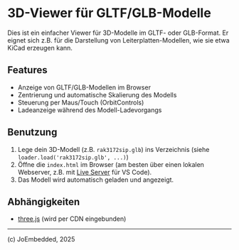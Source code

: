 # 3D-Viewer für GLTF/GLB-Modelle

Dies ist ein einfacher Viewer für 3D-Modelle im GLTF- oder GLB-Format.
Er eignet sich z.B. für die Darstellung von Leiterplatten-Modellen, wie sie etwa KiCad erzeugen kann.

## Features
- Anzeige von GLTF/GLB-Modellen im Browser
- Zentrierung und automatische Skalierung des Modells
- Steuerung per Maus/Touch (OrbitControls)
- Ladeanzeige während des Modell-Ladevorgangs

## Benutzung
1. Lege dein 3D-Modell (z.B. `rak3172sip.glb`) ins Verzeichnis (siehe `loader.load('rak3172sip.glb', ...)`)
2. Öffne die `index.html` im Browser (am besten über einen lokalen Webserver, z.B. mit [Live Server](https://marketplace.visualstudio.com/items?itemName=ritwickdey.LiveServer) für VS Code).
3. Das Modell wird automatisch geladen und angezeigt.

## Abhängigkeiten
- [three.js](https://threejs.org/) (wird per CDN eingebunden)

---
(c) JoEmbedded, 2025
